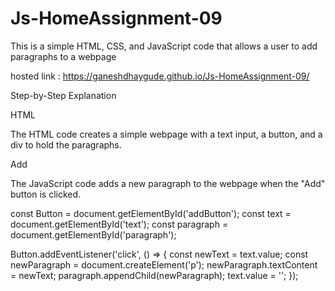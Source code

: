 # Js-HomeAssignment-09

This is a simple HTML, CSS, and JavaScript code that allows a user to add paragraphs to a webpage

hosted link : https://ganeshdhaygude.github.io/Js-HomeAssignment-09/

Step-by-Step Explanation

HTML

The HTML code creates a simple webpage with a text input, a button, and a div to hold the paragraphs.

<title>Document</title>
Add
<script> JavaScript</script>


The JavaScript code adds a new paragraph to the webpage when the "Add" button is clicked.

const Button = document.getElementById('addButton'); const text = document.getElementById('text'); const paragraph = document.getElementById('paragraph');

Button.addEventListener('click', () => { const newText = text.value;
const newParagraph = document.createElement('p'); newParagraph.textContent = newText; paragraph.appendChild(newParagraph); text.value = ''; });
